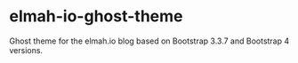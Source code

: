 # elmah-io-ghost-theme

Ghost theme for the elmah.io blog based on Bootstrap 3.3.7 and Bootstrap 4 versions.
